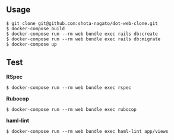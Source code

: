 ## Usage
```
$ git clone git@github.com:shota-nagato/dot-web-clone.git
$ docker-compose build
$ docker-compose run --rm web bundle exec rails db:create
$ docker-compose run --rm web bundle exec rails db:migrate
$ docker-compose up
```

## Test
**RSpec**
```
$ docker-compose run --rm web bundle exec rspec
```

**Rubocop**
```
$ docker-compose run --rm web bundle exec rubocop
```

**haml-lint**
```
$ docker-compose run --rm web bundle exec haml-lint app/views
```